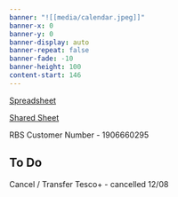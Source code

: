 ```yaml
---
banner: "![[media/calendar.jpeg]]"
banner-x: 0
banner-y: 0
banner-display: auto
banner-repeat: false
banner-fade: -10
banner-height: 100
content-start: 146
---
```


[Spreadsheet](https://docs.google.com/spreadsheets/d/1eT_pMN_6-gU31_R2t4GP9_6IpOVfCNpdPp4wcOBeznw/edit?usp=sharing)

[Shared Sheet](https://docs.google.com/spreadsheets/d/1odUNqLkQ1R7Y_XygDMwX_V7CUdVXKoTxH7uEUGXrsjQ/edit?gid=0#gid=0)

RBS Customer Number - 1906660295

## To Do

Cancel / Transfer Tesco+ - cancelled 12/08
